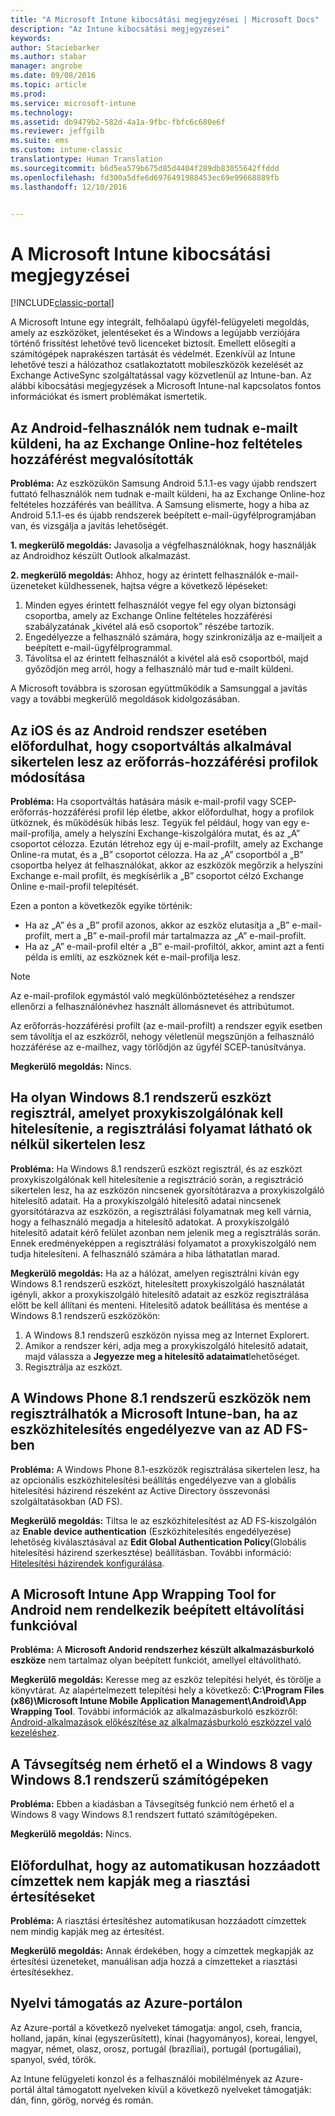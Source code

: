```yaml
---
title: "A Microsoft Intune kibocsátási megjegyzései | Microsoft Docs"
description: "Az Intune kibocsátási megjegyzései"
keywords: 
author: Staciebarker
ms.author: stabar
manager: angrobe
ms.date: 09/08/2016
ms.topic: article
ms.prod: 
ms.service: microsoft-intune
ms.technology: 
ms.assetid: db9479b2-582d-4a1a-9fbc-fbfc6c680e6f
ms.reviewer: jeffgilb
ms.suite: ems
ms.custom: intune-classic
translationtype: Human Translation
ms.sourcegitcommit: b6d5ea579b675d85d4404f289db83055642ffddd
ms.openlocfilehash: fd300a5dfe6d6976491988453ec69e99668889fb
ms.lasthandoff: 12/10/2016


---
```


# <a name="release-notes-for-microsoft-intune"></a>A Microsoft Intune kibocsátási megjegyzései

[!INCLUDE[classic-portal](../includes/classic-portal.md)]

A Microsoft Intune egy integrált, felhőalapú ügyfél-felügyeleti megoldás, amely az eszközöket, jelentéseket és a Windows a legújabb verziójára történő frissítést lehetővé tevő licenceket biztosít. Emellett elősegíti a számítógépek naprakészen tartását és védelmét. Ezenkívül az Intune lehetővé teszi a hálózathoz csatlakoztatott mobileszközök kezelését az Exchange ActiveSync szolgáltatással vagy közvetlenül az Intune-ban. Az alábbi kibocsátási megjegyzések a Microsoft Intune-nal kapcsolatos fontos információkat és ismert problémákat ismertetik.


## <a name="android-users-cant-send-email-when-conditional-access-for-exchange-online-is-implemented"></a>Az Android-felhasználók nem tudnak e-mailt küldeni, ha az Exchange Online-hoz feltételes hozzáférést megvalósították

**Probléma:** Az eszközükön Samsung Android 5.1.1-es vagy újabb rendszert futtató felhasználók nem tudnak e-mailt küldeni, ha az Exchange Online-hoz feltételes hozzáférés van beállítva. A Samsung elismerte, hogy a hiba az Android 5.1.1-es és újabb rendszerek beépített e-mail-ügyfélprogramjában van, és vizsgálja a javítás lehetőségét.

**1. megkerülő megoldás:** Javasolja a végfelhasználóknak, hogy használják az Androidhoz készült Outlook alkalmazást.

**2. megkerülő megoldás:** Ahhoz, hogy az érintett felhasználók e-mail-üzeneteket küldhessenek, hajtsa végre a következő lépéseket:

1. Minden egyes érintett felhasználót vegye fel egy olyan biztonsági csoportba, amely az Exchange Online feltételes hozzáférési szabályzatának „kivétel alá eső csoportok” részébe tartozik.
2. Engedélyezze a felhasználó számára, hogy szinkronizálja az e-mailjeit a beépített e-mail-ügyfélprogrammal.
3. Távolítsa el az érintett felhasználót a kivétel alá eső csoportból, majd győződjön meg arról, hogy a felhasználó már tud e-mailt küldeni.

A Microsoft továbbra is szorosan együttműködik a Samsunggal a javítás vagy a további megkerülő megoldások kidolgozásában.



## <a name="changing-resource-access-profiles-between-groups-for-ios-and-android-might-fail"></a>Az iOS és az Android rendszer esetében előfordulhat, hogy csoportváltás alkalmával sikertelen lesz az erőforrás-hozzáférési profilok módosítása
**Probléma:** Ha csoportváltás hatására másik e-mail-profil vagy SCEP-erőforrás-hozzáférési profil lép életbe, akkor előfordulhat, hogy a profilok ütköznek, és működésük hibás lesz. Tegyük fel például, hogy van egy e-mail-profilja, amely a helyszíni Exchange-kiszolgálóra mutat, és az „A” csoportot célozza. Ezután létrehoz egy új e-mail-profilt, amely az Exchange Online-ra mutat, és a „B” csoportot célozza. Ha az „A” csoportból a „B” csoportba helyez át felhasználókat, akkor az eszközök megőrzik a helyszíni Exchange e-mail profilt, és megkísérlik a „B” csoportot célzó Exchange Online e-mail-profil telepítését.

Ezen a ponton a következők egyike történik: 
* Ha az „A” és a „B” profil azonos, akkor az eszköz elutasítja a „B” e-mail-profilt, mert a „B” e-mail-profil már tartalmazza az „A” e-mail-profilt.
* Ha az „A” e-mail-profil eltér a „B” e-mail-profiltól, akkor, amint azt a fenti példa is említi, az eszköznek két e-mail-profilja lesz.

> [!NOTE]
> Az e-mail-profilok egymástól való megkülönböztetéséhez a rendszer ellenőrzi a felhasználónévhez használt állomásnevet és attribútumot.

Az erőforrás-hozzáférési profilt (az e-mail-profilt) a rendszer egyik esetben sem távolítja el az eszközről, nehogy véletlenül megszűnjön a felhasználó hozzáférése az e-mailhez, vagy törlődjön az ügyfél SCEP-tanúsítványa.

**Megkerülő megoldás:** Nincs.

## <a name="when-you-enroll-a-windows-81-device-that-must-authenticate-to-a-proxy-server-the-enrollment-process-fails-with-no-visible-cause"></a>Ha olyan Windows 8.1 rendszerű eszközt regisztrál, amelyet proxykiszolgálónak kell hitelesítenie, a regisztrálási folyamat látható ok nélkül sikertelen lesz
**Probléma:** Ha Windows 8.1 rendszerű eszközt regisztrál, és az eszközt proxykiszolgálónak kell hitelesítenie a regisztráció során, a regisztráció sikertelen lesz, ha az eszközön nincsenek gyorsítótárazva a proxykiszolgáló hitelesítő adatait. Ha a proxykiszolgáló hitelesítő adatai nincsenek gyorsítótárazva az eszközön, a regisztrálási folyamatnak meg kell várnia, hogy a felhasználó megadja a hitelesítő adatokat. A proxykiszolgáló hitelesítő adatait kérő felület azonban nem jelenik meg a regisztrálás során. Ennek eredményeképpen a regisztrálási folyamatot a proxykiszolgáló nem tudja hitelesíteni. A felhasználó számára a hiba láthatatlan marad.

**Megkerülő megoldás:** Ha az a hálózat, amelyen regisztrálni kíván egy Windows 8.1 rendszerű eszközt, hitelesített proxykiszolgáló használatát igényli, akkor a proxykiszolgáló hitelesítő adatait az eszköz regisztrálása előtt be kell állítani és menteni. Hitelesítő adatok beállítása és mentése a Windows 8.1 rendszerű eszközökön:

1.  A Windows 8.1 rendszerű eszközön nyissa meg az Internet Explorert.
2.  Amikor a rendszer kéri, adja meg a proxykiszolgáló hitelesítő adatait, majd válassza a **Jegyezze meg a hitelesítő adataimat**lehetőséget.
3.  Regisztrálja az eszközt.

## <a name="windows-phone-81-devices-fail-to-enroll-with-microsoft-intune-when-device-authentication-is-enabled-in-ad-fs"></a>A Windows Phone 8.1 rendszerű eszközök nem regisztrálhatók a Microsoft Intune-ban, ha az eszközhitelesítés engedélyezve van az AD FS-ben
**Probléma:** A Windows Phone 8.1-eszközök regisztrálása sikertelen lesz, ha az opcionális eszközhitelesítési beállítás engedélyezve van a globális hitelesítési házirend részeként az Active Directory összevonási szolgáltatásokban (AD FS).

**Megkerülő megoldás:** Tiltsa le az eszközhitelesítést az AD FS-kiszolgálón az **Enable device authentication** (Eszközhitelesítés engedélyezése) lehetőség kiválasztásával az **Edit Global Authentication Policy**(Globális hitelesítési házirend szerkesztése) beállításban. További információ: [Hitelesítési házirendek konfigurálása](http://technet.microsoft.com/library/dn486781.aspx).


## <a name="microsoft-intune-app-wrapping-tool-for-android-has-no-built-in-uninstall-capability"></a>A Microsoft Intune App Wrapping Tool for Android nem rendelkezik beépített eltávolítási funkcióval
**Probléma:** A **Microsoft Andorid rendszerhez készült alkalmazásburkoló eszköze** nem tartalmaz olyan beépített funkciót, amellyel eltávolítható.

**Megkerülő megoldás:** Keresse meg az eszköz telepítési helyét, és törölje a könyvtárat. Az alapértelmezett telepítési hely a következő: **C:\Program Files (x86)\Microsoft Intune Mobile Application Management\Android\App Wrapping Tool**. További információk az alkalmazásburkoló eszközről: [Android-alkalmazások előkészítése az alkalmazásburkoló eszközzel való kezeléshez](/intune/deploy-use/prepare-android-apps-for-mobile-application-management-with-the-microsoft-intune-app-wrapping-tool).

## <a name="remote-assistance-is-not-available-on-computers-that-run-windows-8-or-windows-81"></a>A Távsegítség nem érhető el a Windows 8 vagy Windows 8.1 rendszerű számítógépeken
**Probléma:** Ebben a kiadásban a Távsegítség funkció nem érhető el a Windows 8 vagy Windows 8.1 rendszert futtató számítógépeken.

**Megkerülő megoldás:** Nincs.

## <a name="alert-notifications-for-recipients-that-are-automatically-added-might-not-work"></a>Előfordulhat, hogy az automatikusan hozzáadott címzettek nem kapják meg a riasztási értesítéseket
**Probléma:** A riasztási értesítéshez automatikusan hozzáadott címzettek nem mindig kapják meg az értesítést.

**Megkerülő megoldás:** Annak érdekében, hogy a címzettek megkapják az értesítési üzeneteket, manuálisan adja hozzá a címzetteket a riasztási értesítésekhez.

## <a name="language-support-in-the-azure-portal"></a>Nyelvi támogatás az Azure-portálon
Az Azure-portál a következő nyelveket támogatja: angol, cseh, francia, holland, japán, kínai (egyszerűsített), kínai (hagyományos), koreai, lengyel, magyar, német, olasz, orosz, portugál (brazíliai), portugál (portugáliai), spanyol, svéd, török.

Az Intune felügyeleti konzol és a felhasználói mobilélmények az Azure-portál által támogatott nyelveken kívül a következő nyelveket támogatják: dán, finn, görög, norvég és román.

